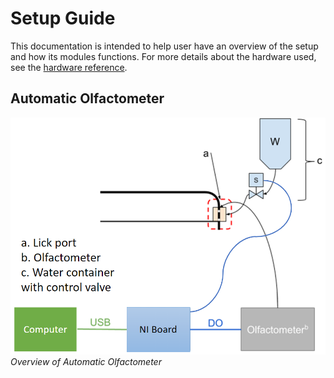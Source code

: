 # Setup Guide

This documentation is intended to help user have an overview of the setup and how its modules functions. For more details about the hardware used, see the [hardware reference](./hardwareReference.md).

## Automatic Olfactometer

![Overview of Automatic Olfactometer](/Documentation/images/automaticOlfactometerOverview.PNG)
    *Overview of Automatic Olfactometer*

## 